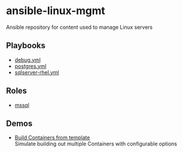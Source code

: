 # ansible-linux-mgmt

Ansible repository for content used to manage Linux servers

## Playbooks
- [debug.yml](./debug.yml)
- [postgres.yml](./postgres.yml)
- [sqlserver-rhel.yml](./sqlserver-rhel.yml)

## Roles
- [mssql](./roles/mssql/README.md)

## Demos
- [Build Containers from template](./demos/proxmox_container_build.yml)<br>Simulate building out multiple Containers with configurable options